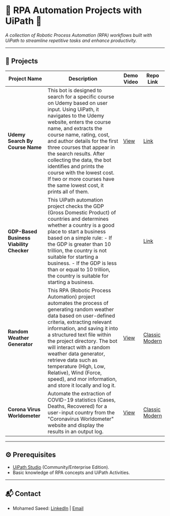 # 🚀 RPA Automation Projects with UiPath 🤖
 
*A collection of Robotic Process Automation (RPA) workflows built with UiPath to streamline repetitive tasks and enhance productivity.*

---

## 📂 Projects

| Project Name | Description | Demo Video | Repo Link | 
|--------------|-------------|------------|-----------|
| **Udemy Search By Course Name** | This bot is designed to search for a specific course on Udemy based on user input. Using UiPath, it navigates to the Udemy website, enters the course name, and extracts the course name, rating, cost, and author details for the first three courses that appear in the search results. After collecting the data, the bot identifies and prints the course with the lowest cost. If two or more courses have the same lowest cost, it prints all of them. | [View](https://youtu.be/L3xhdRFonPc) | [Link](/Udemy%20Search%20By%20Course%20Name) |
| **GDP-Based Business Viability Checker** | This UiPath automation project checks the GDP (Gross Domestic Product) of countries and determines whether a country is a good place to start a business based on a simple rule: - If the GDP is greater than 10 trillion, the country is not suitable for starting a business. - If the GDP is less than or equal to 10 trillion, the country is suitable for starting a business. |  | [Link](/GDP-Based%20Business%20Viability%20Checker) |
| **Random Weather Generator** | This RPA (Robotic Process Automation) project automates the process of generating random weather data based on user-defined criteria, extracting relevant information, and saving it into a structured text file within the project directory. The bot will interact with a random weather data generator, retrieve data such as temperature (High, Low, Relative), Wind (Force, speed), and mor information, and store it locally and log it. | [View](https://youtu.be/nxPtOnRx7Z4) | [Classic](/Random%20Weather%20Generator) <br> [Modern](/Random%20Weather%20Generator%20(Modern)) |
| **Corona Virus Worldometer** | Automate the extraction of COVID-19 statistics (Cases, Deaths, Recovered) for a user-input country from the "Coronavirus Worldometer" website and display the results in an output log. | [View](https://youtu.be/XqKEW6Bv-m8) | [Classic](/Corona%20Virus%20Worldometer) <br> [Modern](/Corona%20Virus%20Worldometer%20(Modern)) |

---

## ⚙️ Prerequisites
- [UiPath Studio](https://www.uipath.com/downloads) (Community/Enterprise Edition).
- Basic knowledge of RPA concepts and UiPath Activities.

---

## 📬 Contact 
- Mohamed Saeed: [LinkedIn](https://www.linkedin.com/in/m0hamedsaeed/) | [Email](mailto:msaeed.abdelrazek@gmail.com)
